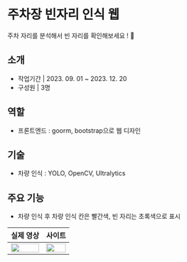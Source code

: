 # 주차장 빈자리 인식 웹 
주차 자리를 분석해서 빈 자리를 확인해보세요 ! 🚗
## 소개
- 작업기간 | 2023. 09. 01 ~ 2023. 12. 20
- 구성원 | 3명
## 역할
- 프론트엔드 : goorm, bootstrap으로 웹 디자인
## 기술
- 차량 인식 : YOLO, OpenCV, Ultralytics
## 주요 기능
- 차량 인식 후 차량 인식 칸은 빨간색, 빈 자리는 초록색으로 표시
  
| 실제 영상 | 사이트 |
|:-------:|:------:|
|<img width="100%" src="https://github.com/user-attachments/assets/3195b985-356f-4d17-8172-4c6068a89021">| <img width="100%" src="https://github.com/user-attachments/assets/b16b6bb5-8847-4b66-889b-67c2f018bfad">|
